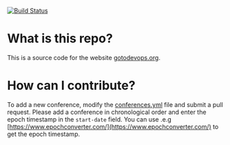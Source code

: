 [![Build Status](https://travis-ci.org/finspin/gotodevops.org.svg?branch=master)](https://travis-ci.org/finspin/gotodevops.org)

# What is this repo?

This is a source code for the website [gotodevops.org](http://www.gotodevops.org).

# How can I contribute?

To add a new conference, modify the [conferences.yml](https://github.com/finspin/gotodevops.org/blob/master/_data/conferences.yml) file and submit a pull request. Please add a conference in chronological order and enter the epoch timestamp in the `start-date` field. You can use .e.g [https://www.epochconverter.com/](https://www.epochconverter.com/) to get the epoch timestamp.
